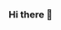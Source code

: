 ### Hi there 👋

<!--
**K18J/k18j** is a ✨ _special_ ✨ repository because its `README.md` (this file) appears on your GitHub profile.

Here are some ideas to get you started:

- 🔭 I’m currently working on Android
- 🌱 I’m currently learning Android
- 👯 I’m looking to collaborate on Real Life Project
- 🤔 I’m looking for help with Team
- 💬 Ask me about Nothing
- 📫 How to reach me: Search Me
- 😄 Pronouns: Kj

